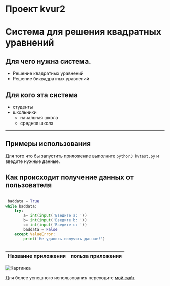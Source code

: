# Проект kvur2
# Система для решения квадратных уравнений

## Для чего нужна система.
* Решение квадратных уравнений
* Решение биквадратных уравнений
## Для кого эта система
* студенты
* школьники
  * начальная школа
  * средняя школа
***
## Примеры использования


 Для того что бы запустить приложение выполните `python3 kvtest.py` и введите нужные данные.
 

## Как происходит получение данных от пользователя

```python

 baddata = True
while baddata:
    try:
        a= int(input('Введите a: '))
        b= int(input('Введите b: '))
        c= int(input('Введите c: '))
        baddata = False
    except ValueError:
        print('Не удалось получить данные!')
        
   ```
|Название приложения| польза приложения |
|-------------------|-------------------|


![Картинка](https://media.tproger.ru/uploads/2021/05/python-cover-icon-original.png)

Для более успешного использования переходите [мой сайт](https://www.nalog.gov.ru/rn77/)